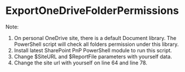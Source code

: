 # ExportOneDriveFolderPermissions
Note:
1. On personal OneDrive site, there is a default Document library. The PowerShell script will check all folders permission under this library.
2. Install latest SharePoint PnP PowerShell module to run this script.
3. Change $SiteURL and $ReportFile parameters with yourself data.
4. Change the site url with yourself on line 64 and line 78.

